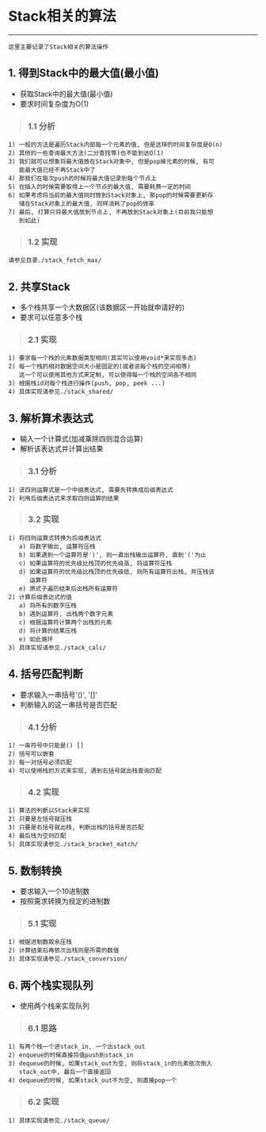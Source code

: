 # **Stack相关的算法** #
***
    这里主要记录了Stack相关的算法操作


## **1. 得到Stack中的最大值(最小值)** ##
* 获取Stack中的最大值(最小值)
* 要求时间复杂度为O(1)

> ### **1.1 分析** ###
    1) 一般的方法是遍历Stack内部每一个元素的值, 但是这样的时间复杂度是O(n)
    2) 其他的一些查询最大方法(二分查找等)也不能到达O(1)
    3) 我们就可以想象将最大值放在Stack对象中, 但是pop掉元素的时候, 有可  
       能最大值已经不再Stack中了
    4) 那我们在每次push的时候将最大值记录到每个节点上
    5) 在插入的时候需要取得上一个节点的最大值, 需要耗费一定的时间
    6) 如果考虑将当前的最大值同时放到Stack对象上, 那pop的时候需要更新存  
       储在Stack对象上的最大值, 同样消耗了pop的效率
    7) 最后, 打算只将最大值放到节点上, 不再放到Stack对象上(目前我只能想  
       到如此)
> ### **1.2 实现** ###
    请参见目录./stack_fetch_max/


## **2. 共享Stack** ##
* 多个栈共享一个大数据区(该数据区一开始就申请好的)
* 要求可以任意多个栈

> ### **2.1 实现** ###
    1) 要求每一个栈的元素数据类型相同(其实可以使用void*来实现多态)
    2) 每一个栈的相对数据空间大小是固定的(或者说每个栈的空间相等)
       这一个可以使用其他方式来定制, 可以使得每一个栈的空间各不相同
    3) 根据栈id对每个栈进行操作(push, pop, peek ...)
    4) 具体实现请参见./stack_shared/



## **3. 解析算术表达式** ##
* 输入一个计算式(加减乘除四则混合运算)
* 解析该表达式并计算出结果

> ### **3.1 分析** ###
    1) 该四则运算式是一个中缀表达式, 需要先转换成后缀表达式
    2) 利用后缀表达式来求取四则运算的结果
> ### **3.2 实现** ###
    1) 将四则运算式转换为后缀表达式
       a) 将数字输出, 运算符压栈
       b) 如果遇到一个运算符是')', 则一直出栈输出运算符, 直到'('为止
       c) 如果运算符的优先级比栈顶的优先级高, 将运算符压栈
       d) 如果运算符的优先级比栈顶的优先级低, 则所有运算符出栈, 并压栈该  
          运算符
       e) 原式子遍历结束后出栈所有运算符
    2) 计算后缀表达式的值
       a) 将所有的数字压栈
       b) 遇到运算符, 出栈两个数字元素
       c) 根据运算符计算两个出栈的元素
       d) 将计算的结果压栈
       e) 如此循环
    3) 具体实现请参见./stack_calc/



## **4. 括号匹配判断** ##
* 要求输入一串括号'()', '[]'
* 判断输入的这一串括号是否匹配

> ### **4.1 分析** ###
    1) 一串符号中只能是() []
    2) 括号可以嵌套
    3) 每一对括号必须匹配
    4) 可以使用栈的方式来实现, 遇到右括号就出栈查询匹配
> ### **4.2 实现** ###
    1) 算法的判断以Stack来实现
    2) 只要是左括号就压栈
    3) 只要是右括号就出栈, 判断出栈的括号是否匹配
    4) 最后栈为空则匹配
    5) 具体实现请参见./stack_bracket_match/



## **5. 数制转换** ##
* 要求输入一个10进制数
* 按照需求转换为规定的进制数

> ### **5.1 实现** ###
    1) 根据进制数取余压栈
    2) 计算结束后再依次出栈则是所需的数值
    3) 具体实现请参见./stack_conversion/



## **6. 两个栈实现队列** ##
* 使用两个栈来实现队列

> ### **6.1 思路** ###
    1) 有两个栈一个进stack_in, 一个出stack_out
    2) enqueue的时候直接将值push到stack_in
    3) dequeue的时候, 如果stack_out为空, 则将stack_in的元素依次倒入  
       stack_out中, 最后一个直接返回
    4) dequeue的时候, 如果stack_out不为空, 则直接pop一个
> ### **6.2 实现** ###
    1) 具体实现请参见./stack_queue/
